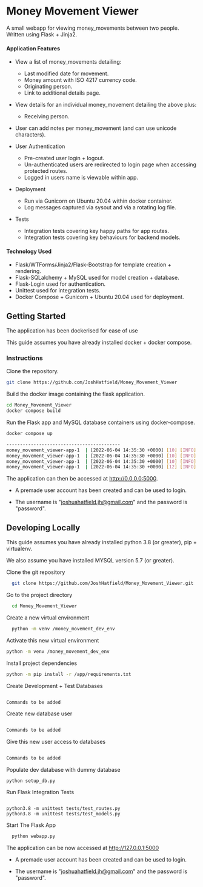 
# Money Movement Viewer

A small webapp for viewing money_movements between two people. Written using Flask + Jinja2.

#### Application Features

* View a list of money_movements detailing:
    * Last modified date for movement.
    * Money amount with ISO 4217 currency code.
    * Originating person.
    * Link to additional details page.

* View details for an individual money_movement detailing the above plus:
    * Receiving person.

* User can add notes per money_movement (and can use unicode characters).

* User Authentication
    * Pre-created user login + logout.
    * Un-authenticated users are redirected to login page when accessing protected routes.
    * Logged in users name is viewable within app.

* Deployment
    * Run via Gunicorn on Ubuntu 20.04 within docker container.
    * Log messages captured via sysout and via a rotating log file.

* Tests
    * Integration tests covering key happy paths for app routes.
    * Integration tests covering key behaviours for backend models.

#### Technology Used

* Flask/WTForms/Jinja2/Flask-Bootstrap for template creation + rendering.
* Flask-SQLalchemy + MySQL used for model creation + database.
* Flask-Login used for authentication.
* Unittest used for integration tests.
* Docker Compose + Gunicorn + Ubuntu 20.04 used for deployment.
## Getting Started

The application has been dockerised for ease of use

This guide assumes you have already installed docker + docker compose.


### Instructions

Clone the repository.

```bash
git clone https://github.com/JoshHatfield/Money_Movement_Viewer
```

Build the docker image containing the flask application.

```bash
cd Money_Movement_Viewer
docker compose build
```

Run the Flask app and MySQL database containers using docker-compose.

```bash
docker compose up

------------------------------------------
money_movement_viewer-app-1  | [2022-06-04 14:35:30 +0000] [10] [INFO] Starting gunicorn 20.1.0
money_movement_viewer-app-1  | [2022-06-04 14:35:30 +0000] [10] [INFO] Listening at: http://0.0.0.0:5000 (10)
money_movement_viewer-app-1  | [2022-06-04 14:35:30 +0000] [10] [INFO] Using worker: sync
money_movement_viewer-app-1  | [2022-06-04 14:35:30 +0000] [12] [INFO] Booting worker with pid: 12


```
The application can then be accessed at http://0.0.0.0:5000.

   * A premade user account has been created and can be used to login. 

   * The username is "joshuahatfield.jh@gmail.com" and the password is "password".




## Developing Locally

This guide assumes you have already installed python 3.8 (or greater), pip + virtualenv.

We also assume you have installed MYSQL version 5.7 (or greater).

Clone the git repository

```bash
  git clone https://github.com/JoshHatfield/Money_Movement_Viewer.git
```

Go to the project directory

```bash
  cd Money_Movement_Viewer
```

Create a new virtual environment

```bash
  python -m venv /money_movement_dev_env
```

Activate this new virtual environment

```bash
python -m venv /money_movement_dev_env
```

Install project dependencies

```bash
python -m pip install -r /app/requirements.txt
```


Create Development + Test Databases

```bash

Commands to be added
```

Create new database user
```bash

Commands to be added
```


Give this new user access to databases
```bash

Commands to be added
```

Populate dev database with dummy database

```
python setup_db.py
```


Run Flask Integration Tests

```

python3.8 -m unittest tests/test_routes.py
python3.8 -m unittest tests/test_models.py

```

Start The Flask App

```bash
  python webapp.py
```


The application can be now accessed at http://127.0.0.1:5000

   * A premade user account has been created and can be used to login. 

   * The username is "joshuahatfield.jh@gmail.com" and the password is "password".
